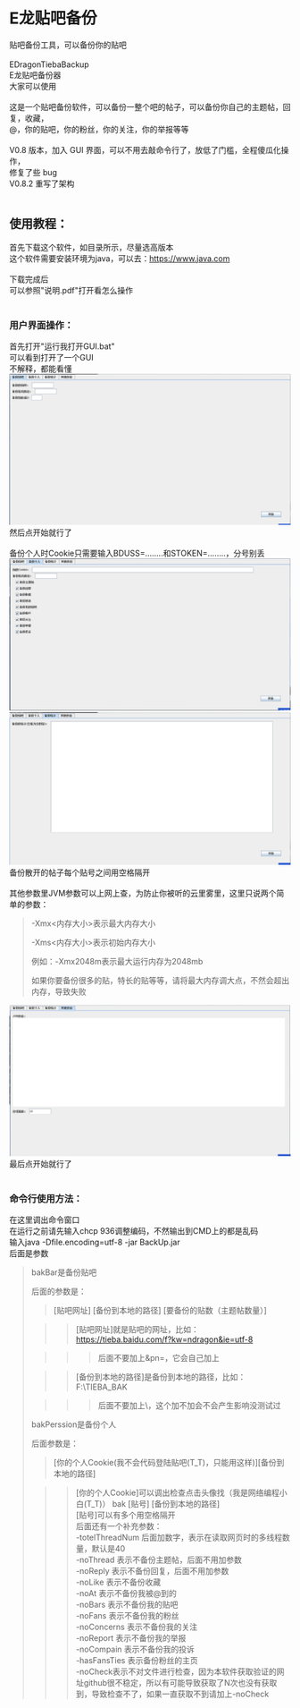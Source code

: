 # E龙贴吧备份
贴吧备份工具，可以备份你的贴吧<br>
<br>
EDragonTiebaBackup<br>
E龙贴吧备份器<br>
大家可以使用<br>
<br>
这是一个贴吧备份软件，可以备份一整个吧的帖子，可以备份你自己的主题帖，回复，收藏，<br>
@，你的贴吧，你的粉丝，你的关注，你的举报等等<br>
<br>
V0.8 版本，加入 GUI 界面，可以不用去敲命令行了，放低了门槛，全程傻瓜化操作，<br>
修复了些 bug<br>
V0.8.2 重写了架构<br>
<br>
## 使用教程：
首先下载这个软件，如目录所示，尽量选高版本<br>
这个软件需要安装环境为java，可以去：https://www.java.com<br>
<br>
下载完成后<br>
可以参照"说明.pdf"打开看怎么操作<br>
<br>
### 用户界面操作：
首先打开"运行我打开GUI.bat"<br>
可以看到打开了一个GUI<br>
不解释，都能看懂<br>
![<图片加载失败>](describeFiles/tieba1.png)<br>
然后点开始就行了<br>
<br>
备份个人时Cookie只需要输入BDUSS=……..和STOKEN=……..，分号别丢<br>
![<图片加载失败>](describeFiles/tieba2.png)<br>
![<图片加载失败>](describeFiles/tieba3.png)<br>
备份散开的帖子每个贴号之间用空格隔开<br>
<br>
其他参数里JVM参数可以上网上查，为防止你被听的云里雾里，这里只说两个简单的参数：
> -Xmx<内存大小>表示最大内存大小
> 
> -Xms<内存大小>表示初始内存大小
> 
> 例如：-Xmx2048m表示最大运行内存为2048mb
> 
> 如果你要备份很多的贴，特长的贴等等，请将最大内存调大点，不然会超出内存，导致失败
> 
![<图片加载失败>](describeFiles/tieba4.png)<br>
最后点开始就行了<br>
<br>
### 命令行使用方法：
在这里调出命令窗口<br>
在运行之前请先输入chcp 936调整编码，不然输出到CMD上的都是乱码<br>
输入java -Dfile.encoding=utf-8 -jar BackUp.jar<br>
后面是参数
> bakBar是备份贴吧
> 
> 后面的参数是：
> 
>> [贴吧网址] [备份到本地的路径] [要备份的贴数（主题帖数量）]
> 
>>> [贴吧网址]就是贴吧的网址，比如：https://tieba.baidu.com/f?kw=ndragon&ie=utf-8
> 
>>>> 后面不要加上&pn=，它会自己加上
> 
>>> [备份到本地的路径]是备份到本地的路径，比如：F:\TIEBA_BAK
> 
>>>> 后面不要加上\，这个加不加会不会产生影响没测试过
> 
> bakPerssion是备份个人
> 
> 后面参数是：
> 
>> [你的个人Cookie(我不会代码登陆贴吧(T_T)，只能用这样)][备份到本地的路径]
> 
>>> [你的个人Cookie]可以调出检查点击头像找（我是网络编程小白(T_T)）
> bak
>> [贴号] [备份到本地的路径]<br>
>>> [贴号]可以有多个用空格隔开<br>
> 后面还有一个补充参数：<br>
>> -totelThreadNum 后面加数字，表示在读取网页时的多线程数量，默认是40<br>
>> -noThread 表示不备份主题帖，后面不用加参数<br>
>> -noReply 表示不备份回复，后面不用加参数<br>
>> -noLike 表示不备份收藏<br>
>> -noAt 表示不备份我被@到的<br>
>> -noBars 表示不备份我的贴吧<br>
>> -noFans 表示不备份我的粉丝<br>
>> -noConcerns 表示不备份我的关注<br>
>> -noReport 表示不备份我的举报<br>
>> -noCompain 表示不备份我的投诉<br>
>> -hasFansTies 表示备份粉丝的主页<br>
>> -noCheck表示不对文件进行检查，因为本软件获取验证的网址github很不稳定，所以有可能导致获取了N次也没有获取到，导致检查不了，如果一直获取不到请加上-noCheck<br>
<br>
